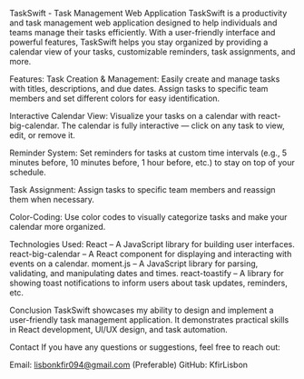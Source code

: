 TaskSwift - Task Management Web Application
TaskSwift is a productivity and task management web application designed to help individuals and teams manage their tasks efficiently. With a user-friendly interface and powerful features, TaskSwift helps you stay organized by providing a calendar view of your tasks, customizable reminders, task assignments, and more.

Features:
Task Creation & Management: Easily create and manage tasks with titles, descriptions, and due dates. Assign tasks to specific team members and set different colors for easy identification.

Interactive Calendar View: Visualize your tasks on a calendar with react-big-calendar. The calendar is fully interactive — click on any task to view, edit, or remove it.

Reminder System: Set reminders for tasks at custom time intervals (e.g., 5 minutes before, 10 minutes before, 1 hour before, etc.) to stay on top of your schedule.

Task Assignment: Assign tasks to specific team members and reassign them when necessary.

Color-Coding: Use color codes to visually categorize tasks and make your calendar more organized.

Technologies Used:
React – A JavaScript library for building user interfaces.
react-big-calendar – A React component for displaying and interacting with events on a calendar.
moment.js – A JavaScript library for parsing, validating, and manipulating dates and times.
react-toastify – A library for showing toast notifications to inform users about task updates, reminders, etc.


Conclusion
TaskSwift showcases my ability to design and implement a user-friendly task management application. It demonstrates practical skills in React development, UI/UX design, and task automation.

Contact
If you have any questions or suggestions, feel free to reach out:

Email: lisbonkfir094@gmail.com (Preferable)
GitHub: KfirLisbon 
